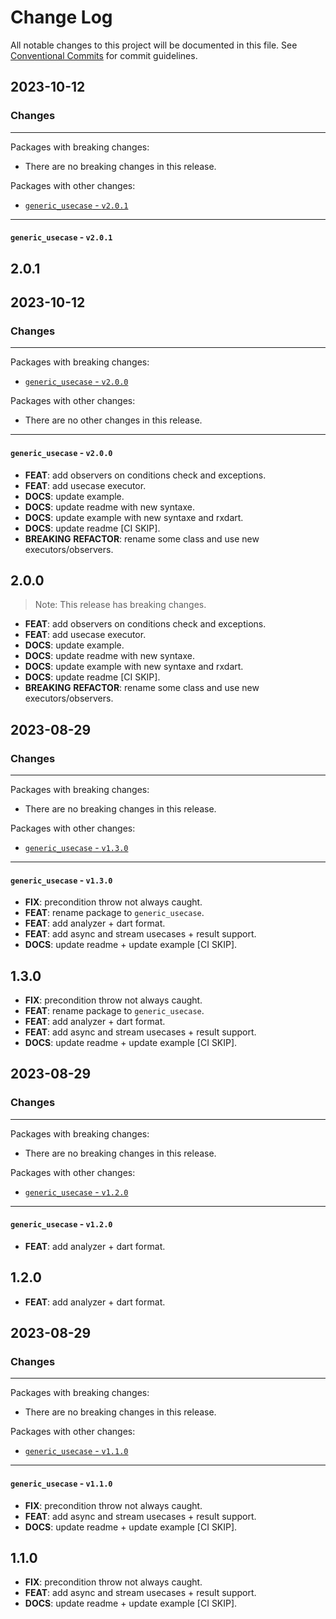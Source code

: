 # Change Log

All notable changes to this project will be documented in this file.
See [Conventional Commits](https://conventionalcommits.org) for commit guidelines.

## 2023-10-12

### Changes

---

Packages with breaking changes:

 - There are no breaking changes in this release.

Packages with other changes:

 - [`generic_usecase` - `v2.0.1`](#generic_usecase---v201)

---

#### `generic_usecase` - `v2.0.1`

## 2.0.1


## 2023-10-12

### Changes

---

Packages with breaking changes:

 - [`generic_usecase` - `v2.0.0`](#generic_usecase---v200)

Packages with other changes:

 - There are no other changes in this release.

---

#### `generic_usecase` - `v2.0.0`

 - **FEAT**: add observers on conditions check and exceptions.
 - **FEAT**: add usecase executor.
 - **DOCS**: update example.
 - **DOCS**: update readme with new syntaxe.
 - **DOCS**: update example with new syntaxe and rxdart.
 - **DOCS**: update readme [CI SKIP].
 - **BREAKING** **REFACTOR**: rename some class and use new executors/observers.

## 2.0.0

> Note: This release has breaking changes.

 - **FEAT**: add observers on conditions check and exceptions.
 - **FEAT**: add usecase executor.
 - **DOCS**: update example.
 - **DOCS**: update readme with new syntaxe.
 - **DOCS**: update example with new syntaxe and rxdart.
 - **DOCS**: update readme [CI SKIP].
 - **BREAKING** **REFACTOR**: rename some class and use new executors/observers.


## 2023-08-29

### Changes

---

Packages with breaking changes:

 - There are no breaking changes in this release.

Packages with other changes:

 - [`generic_usecase` - `v1.3.0`](#generic_usecase---v130)

---

#### `generic_usecase` - `v1.3.0`

 - **FIX**: precondition throw not always caught.
 - **FEAT**: rename package to `generic_usecase`.
 - **FEAT**: add analyzer + dart format.
 - **FEAT**: add async and stream usecases + result support.
 - **DOCS**: update readme + update example [CI SKIP].

## 1.3.0

 - **FIX**: precondition throw not always caught.
 - **FEAT**: rename package to `generic_usecase`.
 - **FEAT**: add analyzer + dart format.
 - **FEAT**: add async and stream usecases + result support.
 - **DOCS**: update readme + update example [CI SKIP].


## 2023-08-29

### Changes

---

Packages with breaking changes:

 - There are no breaking changes in this release.

Packages with other changes:

 - [`generic_usecase` - `v1.2.0`](#generic_usecase---v120)

---

#### `generic_usecase` - `v1.2.0`

 - **FEAT**: add analyzer + dart format.

## 1.2.0

 - **FEAT**: add analyzer + dart format.


## 2023-08-29

### Changes

---

Packages with breaking changes:

 - There are no breaking changes in this release.

Packages with other changes:

 - [`generic_usecase` - `v1.1.0`](#generic_usecase---v110)

---

#### `generic_usecase` - `v1.1.0`

 - **FIX**: precondition throw not always caught.
 - **FEAT**: add async and stream usecases + result support.
 - **DOCS**: update readme + update example [CI SKIP].

## 1.1.0

 - **FIX**: precondition throw not always caught.
 - **FEAT**: add async and stream usecases + result support.
 - **DOCS**: update readme + update example [CI SKIP].
